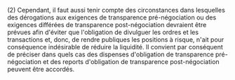 (2) Cependant, il faut aussi tenir compte des circonstances dans lesquelles des dérogations aux exigences de transparence pré-négociation ou des exigences différées de transparence post-négociation devraient être prévues afin d'éviter que l'obligation de divulguer les ordres et les transactions et, donc, de rendre publiques les positions à risque, n'ait pour conséquence indésirable de réduire la liquidité. Il convient par conséquent de préciser dans quels cas des dispenses d'obligation de transparence pré-négociation et des reports d'obligation de transparence post-négociation peuvent être accordés.